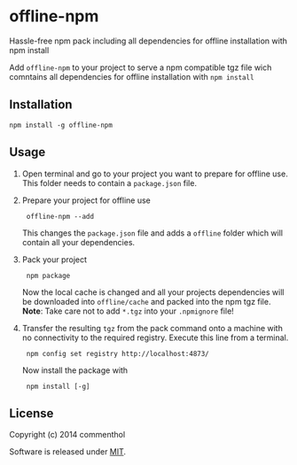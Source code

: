 # offline-npm

Hassle-free npm pack including all dependencies for offline installation with npm install

Add `offline-npm` to your project to serve a npm compatible tgz file wich comntains all dependencies for offline installation with `npm install`

## Installation

    npm install -g offline-npm

## Usage

1. Open terminal and go to your project you want to prepare for offline use.
   This folder needs to contain a `package.json` file.

2. Prepare your project for offline use

        offline-npm --add

   This changes the `package.json` file and adds a `offline` folder which will contain all your dependencies.

3. Pack your project

        npm package

   Now the local cache is changed and all your projects dependencies will be downloaded into `offline/cache` and packed into the npm tgz file.
   __Note__: Take care not to add `*.tgz` into your `.npmignore` file!

4. Transfer the resulting `tgz` from the pack command onto a machine with no connectivity to the required registry. Execute this line from a terminal.

        npm config set registry http://localhost:4873/

   Now install the package with

        npm install [-g]

## License

Copyright (c) 2014 commenthol

Software is released under [MIT][MIT].

[MIT]: LICENSE
